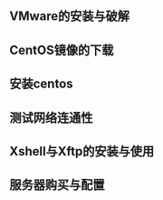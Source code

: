 ## VMware的安装与破解



## CentOS镜像的下载



## 安装centos



## 测试网络连通性



## Xshell与Xftp的安装与使用



## 服务器购买与配置

























